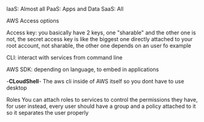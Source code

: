 IaaS: Almost all
PaaS: Apps and Data
SaaS: All

AWS Access options

Access key: you basically have 2 keys, one "sharable" and the other one is not, the secret access key is like the biggest one directly attached to your root account, not sharable, the other one depends on an user fo example

CLI: interact with services from command line

AWS SDK: depending on language, to embed in applications

-**CLoudShell**-
The aws cli inside of AWS itself so you dont have to use desktop

Roles
You can attach roles to services to control the permissions they have, for user instead, every user should have a group and a policy attached to it so it separates the user properly









